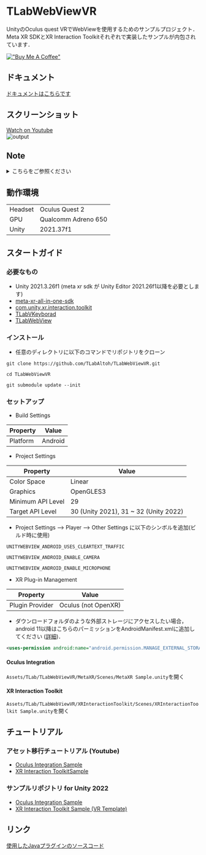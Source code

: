 # TLabWebViewVR  

UnityのOculus quest VRでWebViewを使用するためのサンプルプロジェクト．Meta XR SDKとXR Interaction Toolkitそれぞれで実装したサンプルが内包されています．

[!["Buy Me A Coffee"](https://www.buymeacoffee.com/assets/img/custom_images/orange_img.png)](https://www.buymeacoffee.com/tlabaltoh)

## ドキュメント
[ドキュメントはこちらです](https://tlabgames.gitbook.io/tlabwebview)

## スクリーンショット  

[Watch on Youtube](https://youtu.be/q3swlSP1mRg)  
![output](Media/tlab-webview-vr.gif)

## Note

<details><summary>こちらをご参照ください</summary>

### Oculus SDK を Meta XR SDK に更新しました
Oculus SDK を Oculus Integration から Meta XR SDK に更新しました．これにより Unity Editor はバージョン 2021.26f1以降が必要となります．Oculus SDK はバージョン 57 (Meta XR SDK) 以降 Unity Package Manager (UPM)で管理されるようになりました．Oculus Integration と Meta XR SDKにはほぼ完全な互換性がありますが，リポジトリの Meta XR SDK を使用した WebView 実装サンプルを OVR Input ModuleからPointable Canvas Moduleに変更しています．これは Meta XR SDK が提供するUIの実装サンプルがPointable Canvas Moduleを使用しており，以前のようなOVR Input Moduleを使用したWebViewの実装から更新の必要があると判断したためです．(2024/4/14)

### モジュールの管理方法を変更しました．
リポジトリ内のライブラリをコミット ``` 4a7a833 ``` 以降はサブモジュールとして管理する方針に変更しました．``` git submodule update --init ```を実行してサブモジュールのコミットをプロジェクトで推奨するバージョンに合わせてください．

### WebViewの入力システムが新しくなりました
``` TLabWebViewVRTouchEventListener ``` / ``` TLabWebViewXRInputLIstener ```を廃止し，``` WebViewInputListener ```を今後TLabWebViewのUIモジュールとすることにしました．これにより入力モジュールは，Oculus, XRToolkitなどのプラグインに依存せず動作するようになります．(2024/2/13)

</details>

## 動作環境
|                |                     |
| -------------- | ------------------- |
| Headset        | Oculus Quest 2      |
| GPU            | Qualcomm Adreno 650 |
| Unity          | 2021.37f1           |

## スタートガイド
### 必要なもの
- Unity 2021.3.26f1 (meta xr sdk が Unity Editor 2021.26f1以降を必要とします)  
- [meta-xr-all-in-one-sdk](https://assetstore.unity.com/packages/tools/integration/meta-xr-all-in-one-sdk-269657?locale=ja-JP)
- [com.unity.xr.interaction.toolkit](https://docs.unity3d.com/Packages/com.unity.xr.interaction.toolkit@3.0/manual/index.html)
- [TLabVKeyborad](https://github.com/TLabAltoh/TLabVKeyborad)
- [TLabWebView](https://github.com/TLabAltoh/TLabWebView)

### インストール
- 任意のディレクトリに以下のコマンドでリポジトリをクローン
```
git clone https://github.com/TLabAltoh/TLabWebViewVR.git
	
cd TLabWebViewVR
	
git submodule update --init
```

### セットアップ
- Build Settings

| Property      | Value   |
| ------------- | ------- |
| Platform      | Android |

- Project Settings

| Property          | Value                                 |
| ----------------- | ------------------------------------- |
| Color Space       | Linear                                |
| Graphics          | OpenGLES3                             |
| Minimum API Level | 29                                    |
| Target API Level  | 30 (Unity 2021), 31 ~ 32 (Unity 2022) |

- Project Settings --> Player --> Other Settings に以下のシンボルを追加(ビルド時に使用)

``` 
UNITYWEBVIEW_ANDROID_USES_CLEARTEXT_TRAFFIC 
```
``` 
UNITYWEBVIEW_ANDROID_ENABLE_CAMERA 
```
``` 
UNITYWEBVIEW_ANDROID_ENABLE_MICROPHONE 
```

- XR Plug-in Management

| Property        | Value               |
| --------------- | ------------------- |
| Plugin Provider | Oculus (not OpenXR) |

- ダウンロードフォルダのような外部ストレージにアクセスしたい場合，android 11以降はこちらのパーミッションをAndroidManifest.xmlに追加してください ([詳細](https://developer.android.com/training/data-storage/manage-all-files?hl=ja))．

```.xml
<uses-permission android:name="android.permission.MANAGE_EXTERNAL_STORAGE" />
```

#### Oculus Integration
```Assets/TLab/TLabWebViewVR/MetaXR/Scenes/MetaXR Sample.unity```を開く


#### XR Interaction Toolkit
```Assets/TLab/TLabWebViewVR/XRInteractionToolkit/Scenes/XRInteractionToolkit Sample.unity```を開く


## チュートリアル
### アセット移行チュートリアル (Youtube)
- [Oculus Integration Sample](https://youtu.be/tAY8gM8EgvI)
- [XR Interaction ToolkitSample](https://youtu.be/1OhMEAv6Qok)

### サンプルリポジトリ for Unity 2022
- [Oculus Integration Sample](https://github.com/TLabAltoh/TLabWebViewVR-OculusIntegration-2022)
- [XR Interaction Toolkit Sample (VR Template)](https://github.com/TLabAltoh/TLabWebViewVR-XRInteractionToolkit-2022)

## リンク
[使用したJavaプラグインのソースコード](https://github.com/TLabAltoh/TLabWebViewPlugin)
